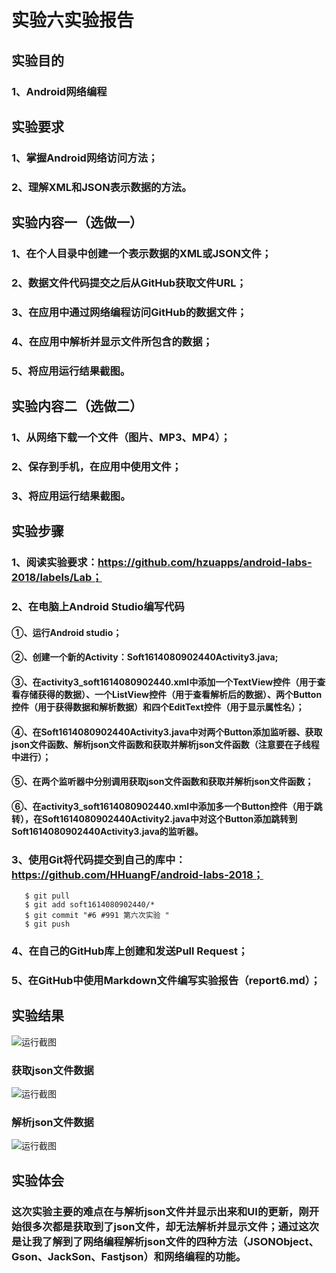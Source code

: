 # 实验六实验报告

## 实验目的

### 1、Android网络编程

## 实验要求

### 1、掌握Android网络访问方法；

### 2、理解XML和JSON表示数据的方法。

## 实验内容一（选做一）

### 1、在个人目录中创建一个表示数据的XML或JSON文件；

### 2、数据文件代码提交之后从GitHub获取文件URL；

### 3、在应用中通过网络编程访问GitHub的数据文件；

### 4、在应用中解析并显示文件所包含的数据；

### 5、将应用运行结果截图。

## 实验内容二（选做二）

### 1、从网络下载一个文件（图片、MP3、MP4）；

### 2、保存到手机，在应用中使用文件；

### 3、将应用运行结果截图。

## 实验步骤

### 1、阅读实验要求：https://github.com/hzuapps/android-labs-2018/labels/Lab；

### 2、在电脑上Android Studio编写代码

#### ①、运行Android studio；

#### ②、创建一个新的Activity：Soft1614080902440Activity3.java;

#### ③、在activity3_soft1614080902440.xml中添加一个TextView控件（用于查看存储获得的数据）、一个ListView控件（用于查看解析后的数据）、两个Button控件（用于获得数据和解析数据）和四个EditText控件（用于显示属性名）；

#### ④、在Soft1614080902440Activity3.java中对两个Button添加监听器、获取json文件函数、解析json文件函数和获取并解析json文件函数（注意要在子线程中进行）；

#### ⑤、在两个监听器中分别调用获取json文件函数和获取并解析json文件函数；

#### ⑥、在activity3_soft1614080902440.xml中添加多一个Button控件（用于跳转），在Soft1614080902440Activity2.java中对这个Button添加跳转到Soft1614080902440Activity3.java的监听器。

### 3、使用Git将代码提交到自己的库中：https://github.com/HHuangF/android-labs-2018；
       $ git pull
       $ git add soft1614080902440/*  
       $ git commit "#6 #991 第六次实验 "
       $ git push
### 4、在自己的GitHub库上创建和发送Pull Request；
       
### 5、在GitHub中使用Markdown文件编写实验报告（report6.md）；

## 实验结果

![运行截图](https://github.com/HHuangF/android-labs-2018/blob/master/soft1614080902440/Sixth/Soft1614080902440png1.png)

### 获取json文件数据

![运行截图](https://github.com/HHuangF/android-labs-2018/blob/master/soft1614080902440/Sixth/Soft1614080902440png2.png)

### 解析json文件数据

![运行截图](https://github.com/HHuangF/android-labs-2018/blob/master/soft1614080902440/Sixth/Soft1614080902440png3.png)


## 实验体会

### 这次实验主要的难点在与解析json文件并显示出来和UI的更新，刚开始很多次都是获取到了json文件，却无法解析并显示文件；通过这次是让我了解到了网络编程解析json文件的四种方法（JSONObject、Gson、JackSon、Fastjson）和网络编程的功能。

